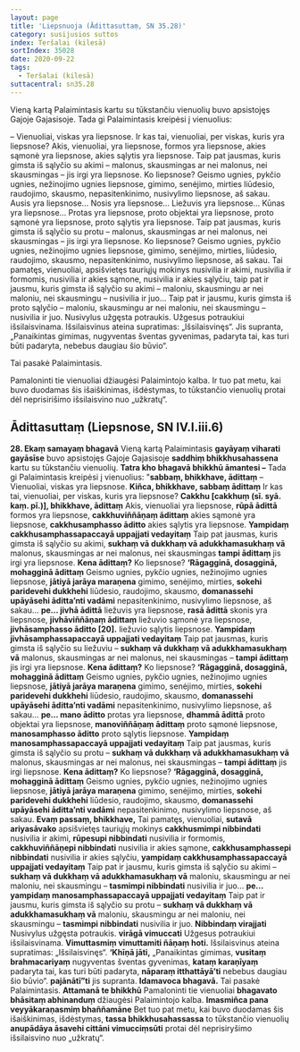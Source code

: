 ```yaml
---
layout: page
title: 'Liepsnuoja (Ādittasuttaṃ, SN 35.28)'
category: susijusios suttos
index: Teršalai (kilesā)
sortIndex: 35028
date: 2020-09-22
tags:
  - Teršalai (kilesā)
suttacentral: sn35.28
---
```

Vieną kartą Palaimintasis kartu su tūkstančiu vienuolių buvo apsistojęs Gajoje Gajasisoje. Tada gi Palaimintasis kreipėsi į vienuolius:

– Vienuoliai, viskas yra liepsnose. Ir kas tai, vienuoliai, per viskas, kuris yra liepsnose? Akis, vienuoliai, yra liepsnose, formos yra liepsnose, akies sąmonė yra liepsnose, akies sąlytis yra liepsnose. Taip pat jausmas, kuris gimsta iš sąlyčio su akimi – malonus, skausmingas ar nei malonus, nei skausmingas – jis irgi yra liepsnose. Ko liepsnose? Geismo ugnies, pykčio ugnies, nežinojimo ugnies liepsnose, gimimo, senėjimo, mirties liūdesio, raudojimo, skausmo, nepasitenkinimo, nusivylimo liepsnose, aš sakau. Ausis yra liepsnose... Nosis yra liepsnose... Liežuvis yra liepsnose… Kūnas yra liepsnose... Protas yra liepsnose, proto objektai yra liepsnose, proto sąmonė yra liepsnose, proto sąlytis yra liepsnose. Taip pat jausmas, kuris gimsta iš sąlyčio su protu – malonus, skausmingas ar nei malonus, nei skausmingas  – jis irgi yra liepsnose. Ko liepsnose? Geismo ugnies, pykčio ugnies, nežinojimo ugnies liepsnose, gimimo, senėjimo, mirties, liūdesio, raudojimo, skausmo, nepasitenkinimo, nusivylimo liepsnose, aš sakau. Tai pamatęs, vienuoliai, apsišvietęs tauriųjų mokinys nusivilia ir akimi, nusivilia ir formomis, nusivilia ir akies sąmone, nusivilia ir akies sąlyčiu, taip pat ir jausmu, kuris gimsta iš sąlyčio su akimi – maloniu, skausmingu ar nei maloniu, nei skausmingu – nusivilia ir juo… Taip pat ir jausmu, kuris gimsta iš proto sąlyčio – maloniu, skausmingu ar nei maloniu, nei skausmingu – nusivilia ir juo. Nusivylus užgęsta potraukis. Užgesus potraukiui išsilaisvinama. Išsilaisvinus ateina supratimas: „Išsilaisvinęs“. Jis supranta, „Panaikintas gimimas, nugyventas šventas gyvenimas, padaryta tai, kas turi būti padaryta, nebebus daugiau šio būvio“.

Tai pasakė Palaimintasis.

Pamaloninti tie vienuoliai džiaugėsi Palaimintojo kalba. Ir tuo pat metu, kai buvo duodamas šis išaiškinimas, išdėstymas, to tūkstančio vienuolių protai dėl neprisirišimo išsilaisvino nuo „užkratų“.

## Ādittasuttaṃ (Liepsnose, SN IV.I.iii.6)

**28. Ekaṃ samayaṃ bhagavā** Vieną kartą Palaimintasis **gayāyaṃ viharati gayāsīse** buvo apsistojęs Gajoje Gajasisoje **saddhiṃ bhikkhusahassena** kartu su tūkstančiu vienuolių. **Tatra kho bhagavā bhikkhū āmantesi –** Tada gi Palaimintasis kreipėsi į vienuolius: "**sabbaṃ, bhikkhave, ādittaṃ** –Vienuoliai, viskas yra liepsnose. **Kiñca, bhikkhave, sabbaṃ ādittaṃ** Ir kas tai, vienuoliai, per viskas, kuris yra liepsnose? **Cakkhu \[cakkhuṃ (sī. syā. kaṃ. pī.)], bhikkhave, ādittaṃ** Akis, vienuoliai yra liepsnose, **rūpā ādittā** formos yra liepsnose, **cakkhuviññāṇaṃ ādittaṃ** akies sąmonė yra liepsnose, **cakkhusamphasso āditto** akies sąlytis yra liepsnose. **Yampidaṃ cakkhusamphassapaccayā uppajjati vedayitaṃ** Taip pat jausmas, kuris gimsta iš sąlyčio su akimi, **sukhaṃ vā dukkhaṃ vā adukkhamasukhaṃ vā** malonus, skausmingas ar nei malonus, nei skausmingas **tampi ādittaṃ** jis irgi yra liepsnose. **Kena ādittaṃ?** Ko liepsnose? **‘Rāgagginā, dosagginā, mohagginā ādittaṃ** Geismo ugnies, pykčio ugnies, nežinojimo ugnies liepsnose, **jātiyā jarāya maraṇena** gimimo, senėjimo, mirties, **sokehi paridevehi dukkhehi** liūdesio, raudojimo, skausmo, **domanassehi upāyāsehi āditta’nti vadāmi** nepasitenkinimo, nusivylimo liepsnose, aš sakau… **pe… jivhā ādittā** liežuvis yra liepsnose, **rasā ādittā** skonis yra liepsnose, **jivhāviññāṇaṃ ādittaṃ** liežuvio sąmonė yra liepsnose, **jivhāsamphasso āditto \[20].** liežuvio sąlytis liepsnose. **Yampidaṃ jivhāsamphassapaccayā uppajjati vedayitaṃ** Taip pat jausmas, kuris gimsta iš sąlyčio su liežuviu – **sukhaṃ vā dukkhaṃ vā adukkhamasukhaṃ vā** malonus, skausmingas ar nei malonus, nei skausmingas – **tampi ādittaṃ** jis irgi yra liepsnose. **Kena ādittaṃ?** Ko liepsnose? **‘Rāgagginā, dosagginā, mohagginā ādittaṃ** Geismo ugnies, pykčio ugnies, nežinojimo ugnies liepsnose, **jātiyā jarāya maraṇena** gimimo, senėjimo, mirties, **sokehi paridevehi dukkhehi** liūdesio, raudojimo, skausmo, **domanassehi upāyāsehi āditta’nti vadāmi** nepasitenkinimo, nusivylimo liepsnose, aš sakau… **pe… mano āditto** protas yra liepsnose, **dhammā ādittā** proto objektai yra liepsnose, **manoviññāṇaṃ ādittaṃ** proto sąmonė liepsnose, **manosamphasso āditto** proto sąlytis liepsnose. **Yampidaṃ manosamphassapaccayā uppajjati vedayitaṃ** Taip pat jausmas, kuris gimsta iš sąlyčio su protu – **sukhaṃ vā dukkhaṃ vā adukkhamasukhaṃ vā** malonus, skausmingas ar nei malonus, nei skausmingas – **tampi ādittaṃ** jis irgi liepsnose. **Kena ādittaṃ?** Ko liepsnose? **‘Rāgagginā, dosagginā, mohagginā ādittaṃ** Geismo ugnies, pykčio ugnies, nežinojimo ugnies liepsnose, **jātiyā jarāya maraṇena** gimimo, senėjimo, mirties, **sokehi paridevehi dukkhehi** liūdesio, raudojimo, skausmo, **domanassehi upāyāsehi āditta’nti vadāmi** nepasitenkinimo, nusivylimo liepsnose, aš sakau. **Evaṃ passaṃ, bhikkhave,** Tai pamatęs, vienuoliai, **sutavā ariyasāvako** apsišvietęs tauriųjų mokinys **cakkhusmimpi nibbindati** nusivilia ir akimi, **rūpesupi nibbindati** nusivilia ir formomis, **cakkhuviññāṇepi nibbindati** nusivilia ir akies sąmone, **cakkhusamphassepi nibbindati** nusivilia ir akies sąlyčiu, **yampidaṃ cakkhusamphassapaccayā uppajjati vedayitaṃ** Taip pat ir jausmu, kuris gimsta iš sąlyčio su akimi – **sukhaṃ vā dukkhaṃ vā adukkhamasukhaṃ vā** maloniu, skausmingu ar nei maloniu, nei skausmingu – **tasmimpi nibbindati** nusivilia ir juo… **pe… yampidaṃ  manosamphassapaccayā uppajjati vedayitaṃ** Taip pat ir jausmu, kuris gimsta iš sąlyčio su protu – **sukhaṃ vā dukkhaṃ vā adukkhamasukhaṃ vā** maloniu, skausmingu ar nei maloniu, nei skausmingu – **tasmimpi nibbindati** nusivilia ir juo. **Nibbindaṃ virajjati** Nusivylus užgęsta potraukis. **virāgā vimuccati** Užgesus potraukiui išsilaisvinama. **Vimuttasmiṃ vimuttamiti ñāṇaṃ hoti.** Išsilaisvinus ateina supratimas: „Išsilaisvinęs“. **‘Khīṇā jāti,** „Panaikintas gimimas, **vusitaṃ brahmacariyaṃ** nugyventas šventas gyvenimas, **kataṃ karaṇīyaṃ** padaryta tai, kas turi būti padaryta, **nāparaṃ itthattāyā’ti** nebebus daugiau šio būvio“. **pajānātī”ti** jis supranta. **Idamavoca bhagavā.** Tai pasakė Palaimintasis. **Attamanā te bhikkhū** Pamaloninti tie vienuoliai **bhagavato bhāsitaṃ abhinanduṃ** džiaugėsi Palaimintojo kalba. **Imasmiñca pana veyyākaraṇasmiṃ bhaññamāne** Bet tuo pat metu, kai buvo duodamas šis išaiškinimas, išdėstymas, **tassa bhikkhusahassassa** to tūkstančio vienuolių **anupādāya āsavehi cittāni vimucciṃsūti** protai dėl neprisiryšimo išsilaisvino nuo „užkratų“.
